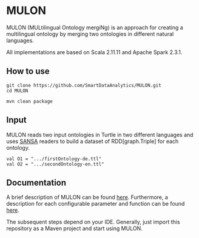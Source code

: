 # MULON
MULON (MULtilingual Ontology mergiNg) is an approach for creating a multilingual ontology by merging two ontologies in different natural languages.

All implementations are based on Scala 2.11.11 and Apache Spark 2.3.1. 

How to use
----------
````
git clone https://github.com/SmartDataAnalytics/MULON.git
cd MULON

mvn clean package
````
Input
----------
MULON reads two input ontologies in Turtle in two different languages and uses [SANSA](https://github.com/SANSA-Stack) readers to build a dataset of RDD[graph.Triple] for each ontology.
````
val O1 = ".../firstOntology-de.ttl"
val O2 = ".../secondOntology-en.ttl"
````

Documentation
----------
A brief description of MULON can be found [here](https://smartdataanalytics.github.io/MULON/). 
Furthermore, a description for each configurable parameter and function can be found [here](https://smartdataanalytics.github.io/MULON/DocumentationIndex.html#package).



The subsequent steps depend on your IDE. Generally, just import this repository as a Maven project and start using MULON.
